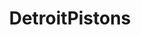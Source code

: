 ---
title: DetroitPistons
crosslinks:
- youtubefactsbot
- nba
- youtubot
- u_imguralbumbot
- detroitlions
- '2016'
- GoNets
- '2013'
- livven
- ronpaulshops
- kings
- anti_gif_bot
- BlueJackets
- Detroit
- Thunder
- BasketballGM
- lakers
- bobanholdingthings
- AtlantaHawks
- OrlandoMagic
---